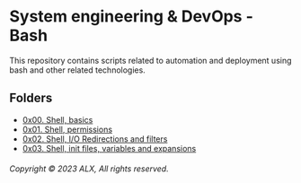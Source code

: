 # System engineering & DevOps - Bash
This repository contains scripts related to automation and deployment using bash and other related technologies.
## Folders
+ [0x00. Shell, basics](https://github.com/dbao-don/alx-system_engineering-devops/tree/master/0x00-shell_basics)
+ [0x01. Shell, permissions](https://github.com/dbao-don/alx-system_engineering-devops/tree/master/0x01-shell_permissions)
+ [0x02. Shell, I/O Redirections and filters](https://github.com/dbao-don/alx-system_engineering-devops/tree/master/0x02-shell_redirections)
+ [0x03. Shell, init files, variables and expansions](https://github.com/dbao-don/alx-system_engineering-devops/tree/master/0x03-shell_variables_expansions)
###### Copyright © 2023 ALX, All rights reserved.

